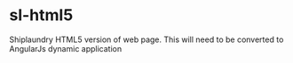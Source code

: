 # sl-html5
Shiplaundry HTML5 version of web page. This will need to be converted to AngularJs dynamic application
